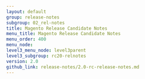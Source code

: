 ```yaml
---
layout: default
group: release-notes
subgroup: 02_rel-notes
title: Magento Release Candidate Notes
menu_title: Magento Release Candidate Notes
menu_order: 400
menu_node: 
level3_menu_node: level3parent
level3_subgroup: rc20-relnotes
version: 2.0
github_link: release-notes/2.0-rc-release-notes.md
---
```



